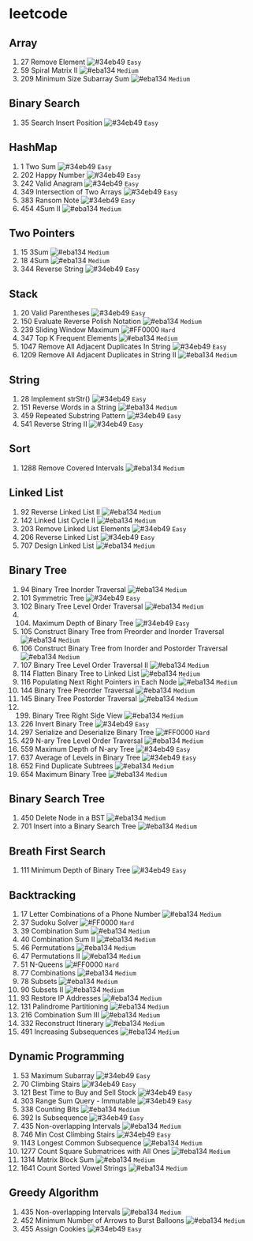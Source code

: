 # leetcode

## Array
1. 27 Remove Element ![#34eb49](https://via.placeholder.com/15/34eb49/000000?text=+) `Easy`
1. 59 Spiral Matrix II ![#eba134](https://via.placeholder.com/15/eba134/000000?text=+) `Medium`
1. 209 Minimum Size Subarray Sum ![#eba134](https://via.placeholder.com/15/eba134/000000?text=+) `Medium`

## Binary Search
1. 35 Search Insert Position ![#34eb49](https://via.placeholder.com/15/34eb49/000000?text=+) `Easy`

## HashMap
1. 1 Two Sum ![#34eb49](https://via.placeholder.com/15/34eb49/000000?text=+) `Easy`
2. 202 Happy Number ![#34eb49](https://via.placeholder.com/15/34eb49/000000?text=+) `Easy`
3. 242 Valid Anagram ![#34eb49](https://via.placeholder.com/15/34eb49/000000?text=+) `Easy`
4. 349 Intersection of Two Arrays ![#34eb49](https://via.placeholder.com/15/34eb49/000000?text=+) `Easy`
5. 383 Ransom Note ![#34eb49](https://via.placeholder.com/15/34eb49/000000?text=+) `Easy`
6. 454 4Sum II ![#eba134](https://via.placeholder.com/15/eba134/000000?text=+) `Medium`

## Two Pointers
1. 15 3Sum ![#eba134](https://via.placeholder.com/15/eba134/000000?text=+) `Medium`
1. 18 4Sum ![#eba134](https://via.placeholder.com/15/eba134/000000?text=+) `Medium`
1. 344 Reverse String ![#34eb49](https://via.placeholder.com/15/34eb49/000000?text=+) `Easy`

## Stack
1. 20 Valid Parentheses ![#34eb49](https://via.placeholder.com/15/34eb49/000000?text=+) `Easy`
2. 150 Evaluate Reverse Polish Notation ![#eba134](https://via.placeholder.com/15/eba134/000000?text=+) `Medium`
3. 239 Sliding Window Maximum ![#FF0000](https://via.placeholder.com/15/FF0000/000000?text=+) `Hard`
4. 347 Top K Frequent Elements ![#eba134](https://via.placeholder.com/15/eba134/000000?text=+) `Medium`
5. 1047 Remove All Adjacent Duplicates In String ![#34eb49](https://via.placeholder.com/15/34eb49/000000?text=+) `Easy`
6. 1209 Remove All Adjacent Duplicates in String II ![#eba134](https://via.placeholder.com/15/eba134/000000?text=+) `Medium`

## String
1. 28 Implement strStr() ![#34eb49](https://via.placeholder.com/15/34eb49/000000?text=+) `Easy`
2. 151 Reverse Words in a String ![#eba134](https://via.placeholder.com/15/eba134/000000?text=+) `Medium`
3. 459 Repeated Substring Pattern ![#34eb49](https://via.placeholder.com/15/34eb49/000000?text=+) `Easy`
4. 541 Reverse String II ![#34eb49](https://via.placeholder.com/15/34eb49/000000?text=+) `Easy`
 
## Sort
1. 1288 Remove Covered Intervals ![#eba134](https://via.placeholder.com/15/eba134/000000?text=+) `Medium`

## Linked List
1. 92 Reverse Linked List II ![#eba134](https://via.placeholder.com/15/eba134/000000?text=+) `Medium`
2. 142 Linked List Cycle II ![#eba134](https://via.placeholder.com/15/eba134/000000?text=+) `Medium`
3. 203 Remove Linked List Elements ![#34eb49](https://via.placeholder.com/15/34eb49/000000?text=+) `Easy`
4. 206 Reverse Linked List ![#34eb49](https://via.placeholder.com/15/34eb49/000000?text=+) `Easy`
5. 707 Design Linked List ![#eba134](https://via.placeholder.com/15/eba134/000000?text=+) `Medium`

## Binary Tree
1. 94 Binary Tree Inorder Traversal ![#eba134](https://via.placeholder.com/15/eba134/000000?text=+) `Medium`
2. 101 Symmetric Tree ![#34eb49](https://via.placeholder.com/15/34eb49/000000?text=+) `Easy` 
3. 102 Binary Tree Level Order Traversal ![#eba134](https://via.placeholder.com/15/eba134/000000?text=+) `Medium` 
4. 104. Maximum Depth of Binary Tree ![#34eb49](https://via.placeholder.com/15/34eb49/000000?text=+) `Easy` 
5. 105 Construct Binary Tree from Preorder and Inorder Traversal ![#eba134](https://via.placeholder.com/15/eba134/000000?text=+) `Medium`
6. 106 Construct Binary Tree from Inorder and Postorder Traversal ![#eba134](https://via.placeholder.com/15/eba134/000000?text=+) `Medium`
7. 107 Binary Tree Level Order Traversal II ![#eba134](https://via.placeholder.com/15/eba134/000000?text=+) `Medium`
8. 114 Flatten Binary Tree to Linked List ![#eba134](https://via.placeholder.com/15/eba134/000000?text=+) `Medium`
9. 116 Populating Next Right Pointers in Each Node ![#eba134](https://via.placeholder.com/15/eba134/000000?text=+) `Medium`
10. 144 Binary Tree Preorder Traversal ![#eba134](https://via.placeholder.com/15/eba134/000000?text=+) `Medium`
11. 145 Binary Tree Postorder Traversal ![#eba134](https://via.placeholder.com/15/eba134/000000?text=+) `Medium`
12. 199. Binary Tree Right Side View ![#eba134](https://via.placeholder.com/15/eba134/000000?text=+) `Medium` 
13. 226 Invert Binary Tree ![#34eb49](https://via.placeholder.com/15/34eb49/000000?text=+) `Easy` 
14. 297 Serialize and Deserialize Binary Tree ![#FF0000](https://via.placeholder.com/15/FF0000/000000?text=+) `Hard`
15. 429 N-ary Tree Level Order Traversal ![#eba134](https://via.placeholder.com/15/eba134/000000?text=+) `Medium` 
16. 559 Maximum Depth of N-ary Tree ![#34eb49](https://via.placeholder.com/15/34eb49/000000?text=+) `Easy` 
17. 637 Average of Levels in Binary Tree ![#34eb49](https://via.placeholder.com/15/34eb49/000000?text=+) `Easy` 
18. 652 Find Duplicate Subtrees ![#eba134](https://via.placeholder.com/15/eba134/000000?text=+) `Medium`
19. 654 Maximum Binary Tree ![#eba134](https://via.placeholder.com/15/eba134/000000?text=+) `Medium`

## Binary Search Tree
1. 450 Delete Node in a BST ![#eba134](https://via.placeholder.com/15/eba134/000000?text=+) `Medium`
2. 701 Insert into a Binary Search Tree ![#eba134](https://via.placeholder.com/15/eba134/000000?text=+) `Medium`

## Breath First Search
1. 111 Minimum Depth of Binary Tree ![#34eb49](https://via.placeholder.com/15/34eb49/000000?text=+) `Easy` 

## Backtracking
1. 17 Letter Combinations of a Phone Number ![#eba134](https://via.placeholder.com/15/eba134/000000?text=+) `Medium`
2. 37 Sudoku Solver ![#FF0000](https://via.placeholder.com/15/FF0000/000000?text=+) `Hard`
3. 39 Combination Sum ![#eba134](https://via.placeholder.com/15/eba134/000000?text=+) `Medium` 
4. 40 Combination Sum II ![#eba134](https://via.placeholder.com/15/eba134/000000?text=+) `Medium` 
5. 46 Permutations ![#eba134](https://via.placeholder.com/15/eba134/000000?text=+) `Medium` 
6. 47 Permutations II ![#eba134](https://via.placeholder.com/15/eba134/000000?text=+) `Medium` 
7. 51 N-Queens ![#FF0000](https://via.placeholder.com/15/FF0000/000000?text=+) `Hard`
8. 77 Combinations ![#eba134](https://via.placeholder.com/15/eba134/000000?text=+) `Medium` 
9. 78 Subsets ![#eba134](https://via.placeholder.com/15/eba134/000000?text=+) `Medium` 
10. 90 Subsets II ![#eba134](https://via.placeholder.com/15/eba134/000000?text=+) `Medium` 
11. 93 Restore IP Addresses ![#eba134](https://via.placeholder.com/15/eba134/000000?text=+) `Medium` 
12. 131 Palindrome Partitioning ![#eba134](https://via.placeholder.com/15/eba134/000000?text=+) `Medium` 
13. 216 Combination Sum III ![#eba134](https://via.placeholder.com/15/eba134/000000?text=+) `Medium` 
14. 332 Reconstruct Itinerary ![#eba134](https://via.placeholder.com/15/eba134/000000?text=+) `Medium` 
15. 491 Increasing Subsequences ![#eba134](https://via.placeholder.com/15/eba134/000000?text=+) `Medium` 

##  Dynamic Programming
1. 53 Maximum Subarray ![#34eb49](https://via.placeholder.com/15/34eb49/000000?text=+) `Easy` 
1. 70 Climbing Stairs ![#34eb49](https://via.placeholder.com/15/34eb49/000000?text=+) `Easy` 
1. 121 Best Time to Buy and Sell Stock ![#34eb49](https://via.placeholder.com/15/34eb49/000000?text=+) `Easy` 
1. 303 Range Sum Query - Immutable ![#34eb49](https://via.placeholder.com/15/34eb49/000000?text=+) `Easy` 
1. 338 Counting Bits ![#eba134](https://via.placeholder.com/15/eba134/000000?text=+) `Medium` 
1. 392 Is Subsequence ![#34eb49](https://via.placeholder.com/15/34eb49/000000?text=+) `Easy` 
1. 435 Non-overlapping Intervals ![#eba134](https://via.placeholder.com/15/eba134/000000?text=+) `Medium` 
1. 746 Min Cost Climbing Stairs ![#34eb49](https://via.placeholder.com/15/34eb49/000000?text=+) `Easy`
1. 1143 Longest Common Subsequence ![#eba134](https://via.placeholder.com/15/eba134/000000?text=+) `Medium` 
1. 1277 Count Square Submatrices with All Ones ![#eba134](https://via.placeholder.com/15/eba134/000000?text=+) `Medium` 
1. 1314 Matrix Block Sum ![#eba134](https://via.placeholder.com/15/eba134/000000?text=+) `Medium` 
1. 1641 Count Sorted Vowel Strings ![#eba134](https://via.placeholder.com/15/eba134/000000?text=+) `Medium` 

## Greedy Algorithm
1. 435 Non-overlapping Intervals ![#eba134](https://via.placeholder.com/15/eba134/000000?text=+) `Medium` 
2. 452 Minimum Number of Arrows to Burst Balloons ![#eba134](https://via.placeholder.com/15/eba134/000000?text=+) `Medium` 
3. 455 Assign Cookies ![#34eb49](https://via.placeholder.com/15/34eb49/000000?text=+) `Easy`
